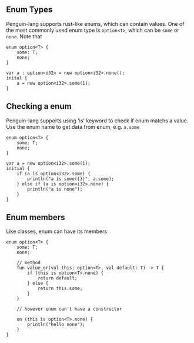 
## Enum Types
Penguin-lang supports rust-like enums, which can contain values. One of the most commonly used enum type is `option<T>`, which can be `some` or `none`.
Note that
```
enum option<T> {
	some: T;
	none;
}
	
var a : option<i32> = new option<i32>.none();
inital {
	a = new option<i32>.some(1);
}
```

## Checking a enum
Penguin-lang supports using 'is' keyword to check if enum matchs a value.
Use the enum name to get data from enum, e.g. `a.some`
```
enum option<T> {
	some: T;
	none;
}

var a = new option<i32>.some(1);
initial {
	if (a is option<i32>.some) {
		println("a is some({})", a.some);
	} else if (a is option<i32>.none) {
		println("a is none");
	}
}
```

## Enum members
Like classes, enum can have its members
```
enum option<T> {
	some: T;
	none;
	
	// method
	fun value_or(val this: option<T>, val default: T) -> T {
		if (this is option<T>.none) {
			return default;
		} else {
			return this.some;
		}
	}
	
	// however enum can't have a constructor
	
	on (this is option<T>.none) {
		println("hello none");
	}
}
```